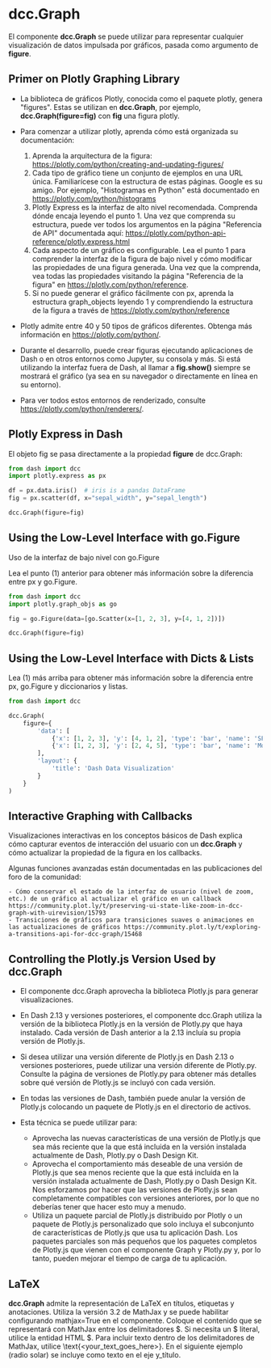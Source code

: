# dcc.Graph

El componente **dcc.Graph** se puede utilizar para representar cualquier visualización de datos impulsada por gráficos, pasada como argumento de **figure**.

## Primer on Plotly Graphing Library

- La biblioteca de gráficos Plotly, conocida como el paquete plotly, genera "figures". Estas se utilizan en **dcc.Graph**, por ejemplo, **dcc.Graph(figure=fig)** con **fig** una figura plotly.

- Para comenzar a utilizar plotly, aprenda cómo está organizada su documentación:

    1. Aprenda la arquitectura de la figura: https://plotly.com/python/creating-and-updating-figures/
    2. Cada tipo de gráfico tiene un conjunto de ejemplos en una URL única. Familiarícese con la estructura de estas páginas. Google es su amigo. Por ejemplo, "Histogramas en Python" está documentado en https://plotly.com/python/histograms
    3. Plotly Express es la interfaz de alto nivel recomendada. Comprenda dónde encaja leyendo el punto 1. Una vez que comprenda su estructura, puede ver todos los argumentos en la página "Referencia de API" documentada aquí: https://plotly.com/python-api-reference/plotly.express.html
    4. Cada aspecto de un gráfico es configurable. Lea el punto 1 para comprender la interfaz de la figura de bajo nivel y cómo modificar las propiedades de una figura generada. Una vez que la comprenda, vea todas las propiedades visitando la página "Referencia de la figura" en https://plotly.com/python/reference.
    5. Si no puede generar el gráfico fácilmente con px, aprenda la estructura graph_objects leyendo 1 y comprendiendo la estructura de la figura a través de https://plotly.com/python/reference

- Plotly admite entre 40 y 50 tipos de gráficos diferentes. Obtenga más información en https://plotly.com/python/.
- Durante el desarrollo, puede crear figuras ejecutando aplicaciones de Dash o en otros entornos como Jupyter, su consola y más. Si está utilizando la interfaz fuera de Dash, al llamar a **fig.show()** siempre se mostrará el gráfico (ya sea en su navegador o directamente en línea en su entorno).
- Para ver todos estos entornos de renderizado, consulte https://plotly.com/python/renderers/.

## Plotly Express in Dash

El objeto fig se pasa directamente a la propiedad **figure** de dcc.Graph:

```python
from dash import dcc
import plotly.express as px

df = px.data.iris()  # iris is a pandas DataFrame
fig = px.scatter(df, x="sepal_width", y="sepal_length")

dcc.Graph(figure=fig)

```

## Using the Low-Level Interface with go.Figure

Uso de la interfaz de bajo nivel con go.Figure

Lea el punto (1) anterior para obtener más información sobre la diferencia entre px y go.Figure.

```python
from dash import dcc
import plotly.graph_objs as go

fig = go.Figure(data=[go.Scatter(x=[1, 2, 3], y=[4, 1, 2])])

dcc.Graph(figure=fig)

```

## Using the Low-Level Interface with Dicts & Lists

Lea (1) más arriba para obtener más información sobre la diferencia entre px, go.Figure y diccionarios y listas.

```python
from dash import dcc

dcc.Graph(
    figure={
        'data': [
            {'x': [1, 2, 3], 'y': [4, 1, 2], 'type': 'bar', 'name': 'SF'},
            {'x': [1, 2, 3], 'y': [2, 4, 5], 'type': 'bar', 'name': 'Montréal'},
        ],
        'layout': {
            'title': 'Dash Data Visualization'
        }
    }
)
```

## Interactive Graphing with Callbacks

Visualizaciones interactivas en los conceptos básicos de Dash explica cómo capturar eventos de interacción del usuario con un **dcc.Graph** y cómo actualizar la propiedad de la figura en los callbacks.

Algunas funciones avanzadas están documentadas en las publicaciones del foro de la comunidad:

    - Cómo conservar el estado de la interfaz de usuario (nivel de zoom, etc.) de un gráfico al actualizar el gráfico en un callback https://community.plot.ly/t/preserving-ui-state-like-zoom-in-dcc-graph-with-uirevision/15793
    - Transiciones de gráficos para transiciones suaves o animaciones en las actualizaciones de gráficos https://community.plot.ly/t/exploring-a-transitions-api-for-dcc-graph/15468

## Controlling the Plotly.js Version Used by dcc.Graph

- El componente dcc.Graph aprovecha la biblioteca Plotly.js para generar visualizaciones.
- En Dash 2.13 y versiones posteriores, el componente dcc.Graph utiliza la versión de la biblioteca Plotly.js en la versión de Plotly.py que haya instalado. Cada versión de Dash anterior a la 2.13 incluía su propia versión de Plotly.js.
- Si desea utilizar una versión diferente de Plotly.js en Dash 2.13 o versiones posteriores, puede utilizar una versión diferente de Plotly.py. Consulte la página de versiones de Plotly.py para obtener más detalles sobre qué versión de Plotly.js se incluyó con cada versión.
- En todas las versiones de Dash, también puede anular la versión de Plotly.js colocando un paquete de Plotly.js en el directorio de activos.
- Esta técnica se puede utilizar para:


    - Aprovecha las nuevas características de una versión de Plotly.js que sea más reciente que la que está
    incluida en la versión instalada actualmente de Dash, Plotly.py o Dash Design Kit.
    - Aprovecha el comportamiento más deseable de una versión de Plotly.js que sea menos reciente que la que está incluida en la versión instalada actualmente de Dash, Plotly.py o Dash Design Kit. Nos esforzamos por hacer que las versiones de Plotly.js sean completamente compatibles con versiones anteriores, por lo que no deberías tener que hacer esto muy a menudo.
    - Utiliza un paquete parcial de Plotly.js distribuido por Plotly o un paquete de Plotly.js personalizado que solo incluya el subconjunto de características de Plotly.js que usa tu aplicación Dash. Los paquetes parciales son más pequeños que los paquetes completos de Plotly.js que vienen con el componente Graph y Plotly.py y, por lo tanto, pueden mejorar el tiempo de carga de tu aplicación.

## LaTeX

**dcc.Graph** admite la representación de LaTeX en títulos, etiquetas y anotaciones. Utiliza la versión 3.2 de MathJax y se puede habilitar configurando mathjax=True en el componente. Coloque el contenido que se representará con MathJax entre los delimitadores $. Si necesita un $ literal, utilice la entidad HTML &#36;. Para incluir texto dentro de los delimitadores de MathJax, utilice \text{<your_text_goes_here>}. En el siguiente ejemplo (radio solar) se incluye como texto en el eje y_título.















```python

```
